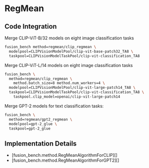 # RegMean

## Code Integration

Merge CLIP-ViT-B/32 models on eight image classification tasks

```bash
fusion_bench method=regmean/clip_regmean \
  modelpool=CLIPVisionModelPool/clip-vit-base-patch32_TA8 \
  taskpool=CLIPVisionModelTaskPool/clip-vit-classification_TA8
```

Merge CLIP-ViT-L/14 models on eight image classification tasks

```bash
fusion_bench \
  method=regmean/clip_regmean \
    method.batch_size=8 method.num_workers=4 \
  modelpool=CLIPVisionModelPool/clip-vit-large-patch14_TA8 \
  taskpool=CLIPVisionModelTaskPool/clip-vit-classification_TA8 \
    taskpool.clip_model=openai/clip-vit-large-patch14
```

Merge GPT-2 models for text classification tasks:

```bash
fusion_bench \
  method=regmean/gpt2_regmean \
  modelpool=gpt-2_glue \
  taskpool=gpt-2_glue
```

## Implementation Details

- [fusion_bench.method.RegMeanAlgorithmForCLIP][]
- [fusion_bench.method.RegMeanAlgorithmForGPT2][]


[^1]: Xisen Jin, et al. "Dataless Knowledge Fusion by Merging Weights of Language Models." http://arxiv.org/abs/2212.09849
